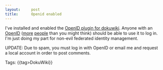 ```yaml
---
layout:     post
title:      Openid enabled
---
```



I've installed and enabled the [OpenID plugin for dokuwiki](http://www.splitbrain.org/blog/2007-01/09-openid_for_dokuwiki). Anyone with an [OpenID](http://openid.net/) ([more](http://dev.aol.com/aol-and-63-million-openids) [people](http://www.livejournal.com/openid/) than you might think) should be able to use it to log in. I'm just doing my part for non-evil federated identity management.

UPDATE: Due to spam, you must log in with OpenID or email me and request a local account in order to post comments.

Tags: {{tag>DokuWiki}}

